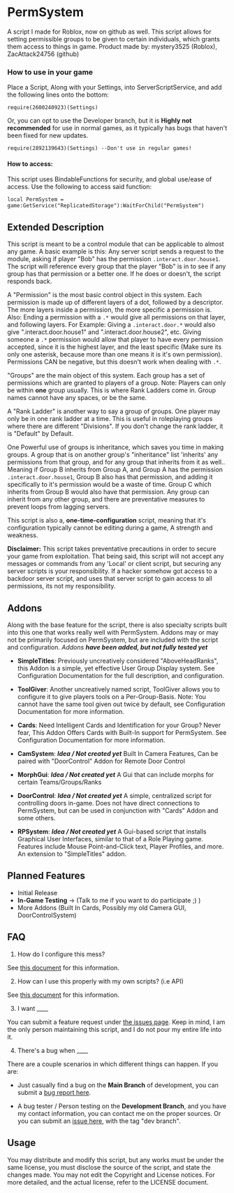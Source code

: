 # PermSystem
A script I made for Roblox, now on github as well. This script allows for setting permissible groups to be given to certain individuals, which grants them access to things in game.
Product made by: mystery3525 (Roblox), ZacAttack24756 (github)

### How to use in your game
Place a Script, Along with your Settings, into ServerScriptService, and add the following lines onto the bottom:
```
require(2600240923)(Settings)
```
Or, you can opt to use the Developer branch, but it is **Highly not recommended** for use in normal games, as it typically has bugs that haven't been fixed for new updates.
```
require(2892139643)(Settings) --Don't use in regular games!
```

#### How to access:
This script uses BindableFunctions for security, and global use/ease of access. Use the following to access said function:
```
local PermSystem = game:GetService("ReplicatedStorage"):WaitForChild("PermSystem")
```

## Extended Description
This script is meant to be a control module that can be applicable to almost any game. A basic example is this: Any server script sends a request to the module, asking if player "Bob" has the permission `.interact.door.house1`. The script will reference every group that the player "Bob" is in to see if any group has that permission or a better one. If he does or doesn't, the script responds back.

A "Permission" is the most basic control object in this system. Each permission is made up of different layers of a dot, followed by a descriptor. The more layers inside a permission, the more specific a permission is. Also: Ending a permission with a `.*` would give all permissions on that layer, and following layers. For Example: Giving a `.interact.door.*` would also give ".interact.door.house1" and ".interact.door.house2", etc. Giving someone a `.*` permission would allow that player to have every permission accepted, since it is the highest layer, and the least specific (Make sure its only one asterisk, because more than one means it is it's own permission). Permissions CAN be negative, but this doesn't work when dealing with `.*`.

"Groups" are the main object of this system. Each group has a set of permissions which are granted to players of a group. Note: Players can only be within **one** group usually. This is where Rank Ladders come in. Group names cannot have any spaces, or be the same.

A "Rank Ladder" is another way to say a group of groups. One player may only be in one rank ladder at a time. This is useful in roleplaying groups where there are different "Divisions". If you don't change the rank ladder, it is "Default" by Default.

One Powerful use of groups is inheritance, which saves you time in making groups. A group that is on another group's "inheritance" list 'inherits' any permissions from that group, and for any group that inherits from it as well.. Meaning if Group B inherits from Group A, and Group A has the permission `.interact.door.house1`, Group B also has that permission, and adding it specifically to it's permission would be a waste of time. Group C which inherits from Group B would also have that permission. Any group can inherit from any other group, and there are preventative measures to prevent loops from lagging servers.

This script is also a, **one-time-configuration** script, meaning that it's configuration typically cannot be editing during a game, A strength and weakness.

**Disclaimer:** This script takes preventative precautions in order to secure your game from exploitation. That being said, this script will not accept any messages or commands from any 'Local' or client script, but securing any server scripts is your responsibility. If a hacker somehow got access to a backdoor server script, and uses that server script to gain access to all permissions, its not my responsibility.

## Addons

Along with the base feature for the script, there is also specialty scripts built into this one that works really well with PermSystem. Addons may or may not be primarily focused on PermSystem, but are included with the script and configuration. *Addons __have been added, but not fully tested yet__*

- **SimpleTitles**: Previously uncreatively considered "AboveHeadRanks", this Addon is a simple, yet effective User Group Display system. See Configuration Documentation for the full description, and configuration.

- **ToolGiver**: Another uncreatively named script, ToolGiver allows you to configure it to give players tools on a Per-Group-Basis. Note: You cannot have the same tool given out twice by default, see Configuration Documentation for more information.

- **Cards**: Need Intelligent Cards and Identification for your Group? Never fear, This Addon Offers Cards with Built-In support for PermSystem. See Configuration Documentation for more information.

- **CamSystem**: *__Idea / Not created yet__* Built In Camera Features, Can be paired with "DoorControl" Addon for Remote Door Control

- **MorphGui**: *__Idea / Not created yet__* A Gui that can include morphs for certain Teams/Groups/Ranks

- **DoorControl**: *__Idea / Not created yet__* A simple, centralized script for controlling doors in-game. Does not have direct connections to PermSystem, but can be used in conjunction with "Cards" Addon and some others.

- **RPSystem**: *__Idea / Not created yet__* A Gui-based script that installs Graphical User Interfaces, similar to that of a Role Playing game. Features include Mouse Point-and-Click text, Player Profiles, and more. An extension to "SimpleTitles" addon.

## Planned Features
- Initial Release
- **In-Game Testing** -> (Talk to me if you want to do participate ;)  )
- More Addons (Built In Cards, Possibly my old Camera GUI, DoorControlSystem)

## FAQ
1. How do I configure this mess?

  See [this document](https://github.com/ZacAttack24756/PermSystem/blob/master/MainModule/ConfigDocumentation.lua) for this information.

2. How can I use this properly with my own scripts? (i.e API)

  See [this document](https://github.com/ZacAttack24756/PermSystem/blob/master/MainModule/ApiUsage.lua) for this information.

3. I want ____

  You can submit a feature request under [the issues page](https://github.com/ZacAttack24756/PermSystem/issues). Keep in mind, I am the only person maintaining this script, and I do not pour my entire life into it.

4. There's a bug when ____

  There are a couple scenarios in which different things can happen. If you are:

  - Just casually find a bug on the **Main Branch** of development, you can submit a [bug report here](https://github.com/ZacAttack24756/PermSystem/issues).

  - A bug tester / Person testing on the **Development Branch**, and you have my contact information, you can contact me on the proper sources. Or you can submit an [issue here](https://github.com/ZacAttack24756/PermSystem/issues), with the tag "dev branch".

## Usage
You may distribute and modify this script, but any works must be under the same license, you must disclose the source of the script, and state the changes made. You may not edit the Copyright and License notices. For more detailed, and the actual license, refer to the LICENSE document.
